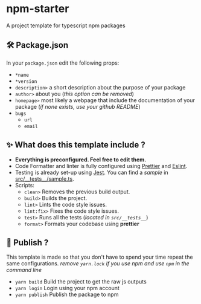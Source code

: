 # npm-starter

A project template for typescript npm packages

## 🛠 Package.json

In your `package.json` edit the following props:
- `*name`
- `*version`
- `description>` a short description about the purpose of your package
- `author>` about you (_this option can be removed_)
- `homepage>` most likely a webpage that include the documentation of your package (_if none exists, use your github README_)
- `bugs`
  - `url` 
  - `email`

## ✨ What does this template include ?

- **Everything is preconfigured. Feel free to edit them.**
- Code Formatter and linter is fully configured using [Prettier](https://prettier.io/) and [Eslint](https://eslint.org). 
- Testing is already set-up using [Jest](https://jestjs.io). You can find a _sample_ in [src/\_\_tests\_\_/sample.ts](https://github.com/YumeT023/npm-typescript-starter/blob/main/src/__tests__/sample.ts).
- Scripts:
  - `clean>` Removes the previous build output.
  - `build>` Builds the project.
  - `lint>` Lints the code style issues.
  - `lint:fix>` Fixes the code style issues.
  - `test>` Runs all the tests (_located in `src/__tests__`_)
  - `format>` Formats your codebase using **prettier**

## 📝 Publish ?

This template is made so that you don't have to spend your time repeat the same configurations.
_remove `yarn.lock` if you use npm and use `npm` in the command line_

- `yarn build` Build the project to get the raw js outputs
- `yarn login` Login using your npm account
- `yarn publish` Publish the package to npm
